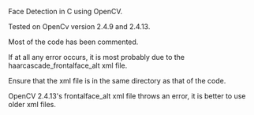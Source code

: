 Face Detection in C using OpenCV.

Tested on OpenCv version 2.4.9 and 2.4.13.

Most of the code has been commented.

If at all any error occurs, it is most probably due to the haarcascade_frontalface_alt xml file.

Ensure that the xml file is in the same directory as that of the code.

OpenCV 2.4.13's frontalface_alt xml file throws an error, it is better to use older xml files.
